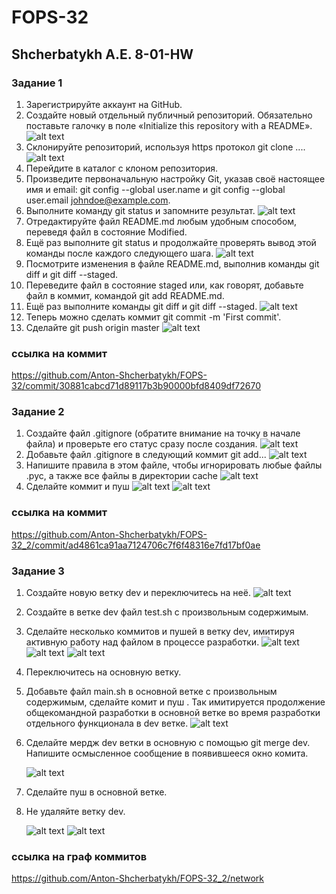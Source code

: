 # FOPS-32
## Shcherbatykh A.E. 8-01-HW
### Задание 1
1. Зарегистрируйте аккаунт на GitHub.
2. Создайте новый отдельный публичный репозиторий. Обязательно поставьте галочку в поле «Initialize this repository with a README».
![alt text](https://github.com/Anton-Shcherbatykh/FOPS-32/blob/main/images/%D0%B2%D1%8B%D0%BF%D0%BE%D0%BB%D0%BD%D0%B5%D0%BD%D0%B8%D0%B5_1_2.jpg)
3. Склонируйте репозиторий, используя https протокол git clone ....
![alt text](https://github.com/Anton-Shcherbatykh/FOPS-32/blob/main/images/%D0%B2%D1%8B%D0%BF%D0%BE%D0%BB%D0%BD%D0%B5%D0%BD%D0%B8%D0%B5_3.jpg)
4. Перейдите в каталог с клоном репозитория.
5. Произведите первоначальную настройку Git, указав своё настоящее имя и email: git config --global user.name и git config --global user.email johndoe@example.com.
6. Выполните команду git status и запомните результат.
![alt text](https://github.com/Anton-Shcherbatykh/FOPS-32/blob/main/images/%D0%B2%D1%8B%D0%BF%D0%BE%D0%BB%D0%BD%D0%B5%D0%BD%D0%B8%D0%B5_4_5_6.jpg)
7. Отредактируйте файл README.md любым удобным способом, переведя файл в состояние Modified.
8. Ещё раз выполните git status и продолжайте проверять вывод этой команды после каждого следующего шага.
![alt text](https://github.com/Anton-Shcherbatykh/FOPS-32/blob/main/images/%D0%B2%D1%8B%D0%BF%D0%BE%D0%BB%D0%BD%D0%B5%D0%BD%D0%B8%D0%B5_7_8.jpg)
9. Посмотрите изменения в файле README.md, выполнив команды git diff и git diff --staged.
10. Переведите файл в состояние staged или, как говорят, добавьте файл в коммит, командой git add README.md.
11. Ещё раз выполните команды git diff и git diff --staged.
![alt text](https://github.com/Anton-Shcherbatykh/FOPS-32/blob/main/images/%D0%B2%D1%8B%D0%BF%D0%BE%D0%BB%D0%BD%D0%B5%D0%BD%D0%B8%D0%B5_9_10_11.jpg)
12. Теперь можно сделать коммит git commit -m 'First commit'.
13. Сделайте git push origin master
![alt text](https://github.com/Anton-Shcherbatykh/FOPS-32/blob/main/images/%D0%B2%D1%8B%D0%BF%D0%BE%D0%BB%D0%BD%D0%B5%D0%BD%D0%B8%D0%B5_12_13.jpg)

### ссылка на коммит
https://github.com/Anton-Shcherbatykh/FOPS-32/commit/30881cabcd71d89117b3b90000bfd8409df72670


### Задание 2
1. Создайте файл .gitignore (обратите внимание на точку в начале файла) и проверьте его статус сразу после создания.
   ![alt text](https://github.com/Anton-Shcherbatykh/FOPS-32/blob/main/images/%D0%97%D0%B0%D0%B4%D0%B0%D0%BD%D0%B8%D0%B5_2_1.jpg)
2. Добавьте файл .gitignore в следующий коммит git add...
    ![alt text](https://github.com/Anton-Shcherbatykh/FOPS-32/blob/main/images/%D0%97%D0%B0%D0%B4%D0%B0%D0%BD%D0%B8%D0%B5_2_2.jpg)
3. Напишите правила в этом файле, чтобы игнорировать любые файлы .pyc, а также все файлы в директории cache
   ![alt text](https://github.com/Anton-Shcherbatykh/FOPS-32/blob/main/images/%D0%97%D0%B0%D0%B4%D0%B0%D0%BD%D0%B8%D0%B5_2_3.jpg)
4. Сделайте коммит и пуш
   ![alt text](https://github.com/Anton-Shcherbatykh/FOPS-32/blob/main/images/%D0%97%D0%B0%D0%B4%D0%B0%D0%BD%D0%B8%D0%B5_2_4.jpg)
   ![alt text](https://github.com/Anton-Shcherbatykh/FOPS-32/blob/main/images/%D0%97%D0%B0%D0%B4%D0%B0%D0%BD%D0%B8%D0%B5_2_4_1.jpg)

### ссылка на коммит
https://github.com/Anton-Shcherbatykh/FOPS-32_2/commit/ad4861ca91aa7124706c7f6f48316e7fd17bf0ae

### Задание 3

1. Создайте новую ветку dev и переключитесь на неё.
   ![alt text](https://github.com/Anton-Shcherbatykh/FOPS-32/blob/main/images/%D0%97%D0%B0%D0%B4%D0%B0%D0%BD%D0%B8%D0%B5_3_1.jpg)
2. Создайте в ветке dev файл test.sh с произвольным содержимым.
3. Сделайте несколько коммитов и пушей в ветку dev, имитируя активную работу над файлом в процессе разработки.
    ![alt text](https://github.com/Anton-Shcherbatykh/FOPS-32/blob/main/images/%D0%97%D0%B0%D0%B4%D0%B0%D0%BD%D0%B8%D0%B5_3_2_%26_3.jpg)
   ![alt text](https://github.com/Anton-Shcherbatykh/FOPS-32/blob/main/images/%D0%97%D0%B0%D0%B4%D0%B0%D0%BD%D0%B8%D0%B5_3_3_1.jpg)
    ![alt text](https://github.com/Anton-Shcherbatykh/FOPS-32/blob/main/images/%D0%97%D0%B0%D0%B4%D0%B0%D0%BD%D0%B8%D0%B5_3_3_2.jpg)
4. Переключитесь на основную ветку.
5. Добавьте файл main.sh в основной ветке с произвольным содержимым, сделайте комит и пуш . Так имитируется продолжение общекомандной разработки в основной ветке во время разработки отдельного функционала в dev ветке.
    ![alt text](https://github.com/Anton-Shcherbatykh/FOPS-32/blob/main/images/%D0%97%D0%B0%D0%B4%D0%B0%D0%BD%D0%B8%D0%B5_3_5.jpg)
   
6. Сделайте мердж dev ветки в основную с помощью git merge dev. Напишите осмысленное сообщение в появившееся окно комита.
   
   ![alt text](https://github.com/Anton-Shcherbatykh/FOPS-32/blob/main/images/%D0%97%D0%B0%D0%B4%D0%B0%D0%BD%D0%B8%D0%B5_3_8_1.jpg)
   
7. Сделайте пуш в основной ветке.
8. Не удаляйте ветку dev.
   
    ![alt text](https://github.com/Anton-Shcherbatykh/FOPS-32/blob/main/images/%D0%97%D0%B0%D0%B4%D0%B0%D0%BD%D0%B8%D0%B5_3_7.jpg)
    ![alt text](https://github.com/Anton-Shcherbatykh/FOPS-32/blob/main/images/%D0%97%D0%B0%D0%B4%D0%B0%D0%BD%D0%B8%D0%B5_3_8.jpg)
### ссылка на граф коммитов 
https://github.com/Anton-Shcherbatykh/FOPS-32_2/network
